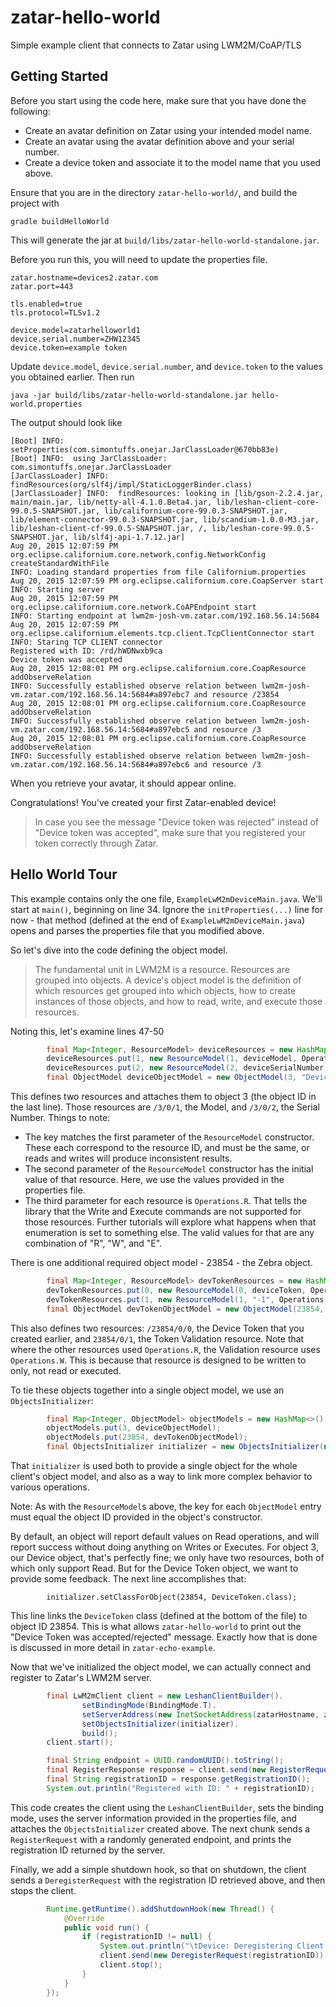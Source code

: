 # zatar-hello-world
Simple example client that connects to Zatar using LWM2M/CoAP/TLS

## Getting Started
Before you start using the code here, make sure that you have done the following:
* Create an avatar definition on Zatar using your intended model name.
* Create an avatar using the avatar definition above and your serial number.
* Create a device token and associate it to the model name that you used above.

Ensure that you are in the directory ```zatar-hello-world/```, and build the project with

```
gradle buildHelloWorld
```

This will generate the jar at ```build/libs/zatar-hello-world-standalone.jar```.

Before you run this, you will need to update the properties file.
```
zatar.hostname=devices2.zatar.com
zatar.port=443

tls.enabled=true
tls.protocol=TLSv1.2

device.model=zatarhelloworld1
device.serial.number=ZHW12345
device.token=example token
```

Update ```device.model```, ```device.serial.number```, and ```device.token``` to the values you obtained earlier. Then run
```
java -jar build/libs/zatar-hello-world-standalone.jar hello-world.properties
```

The output should look like
```
[Boot] INFO:  setProperties(com.simontuffs.onejar.JarClassLoader@670bb83e)
[Boot] INFO:  using JarClassLoader: com.simontuffs.onejar.JarClassLoader
[JarClassLoader] INFO:  findResources(org/slf4j/impl/StaticLoggerBinder.class)
[JarClassLoader] INFO:  findResources: looking in [lib/gson-2.2.4.jar, main/main.jar, lib/netty-all-4.1.0.Beta4.jar, lib/leshan-client-core-99.0.5-SNAPSHOT.jar, lib/californium-core-99.0.3-SNAPSHOT.jar, lib/element-connector-99.0.3-SNAPSHOT.jar, lib/scandium-1.0.0-M3.jar, lib/leshan-client-cf-99.0.5-SNAPSHOT.jar, /, lib/leshan-core-99.0.5-SNAPSHOT.jar, lib/slf4j-api-1.7.12.jar]
Aug 20, 2015 12:07:59 PM org.eclipse.californium.core.network.config.NetworkConfig createStandardWithFile
INFO: Loading standard properties from file Californium.properties
Aug 20, 2015 12:07:59 PM org.eclipse.californium.core.CoapServer start
INFO: Starting server
Aug 20, 2015 12:07:59 PM org.eclipse.californium.core.network.CoAPEndpoint start
INFO: Starting endpoint at lwm2m-josh-vm.zatar.com/192.168.56.14:5684
Aug 20, 2015 12:07:59 PM org.eclipse.californium.elements.tcp.client.TcpClientConnector start
INFO: Staring TCP CLIENT connector
Registered with ID: /rd/hWDNwxb9ca
Device token was accepted
Aug 20, 2015 12:08:01 PM org.eclipse.californium.core.CoapResource addObserveRelation
INFO: Successfully established observe relation between lwm2m-josh-vm.zatar.com/192.168.56.14:5684#a897ebc7 and resource /23854
Aug 20, 2015 12:08:01 PM org.eclipse.californium.core.CoapResource addObserveRelation
INFO: Successfully established observe relation between lwm2m-josh-vm.zatar.com/192.168.56.14:5684#a897ebc5 and resource /3
Aug 20, 2015 12:08:01 PM org.eclipse.californium.core.CoapResource addObserveRelation
INFO: Successfully established observe relation between lwm2m-josh-vm.zatar.com/192.168.56.14:5684#a897ebc6 and resource /3
```

When you retrieve your avatar, it should appear online.

Congratulations! You've created your first Zatar-enabled device!

> In case you see the message "Device token was rejected" instead of "Device token was accepted", make sure that you registered your token correctly through Zatar.

## Hello World Tour

This example contains only the one file, ```ExampleLwM2mDeviceMain.java```. We'll start at ```main()```, beginning on line 34. Ignore the ```initProperties(...)``` line for now - that method (defined at the end of ```ExampleLwM2mDeviceMain.java```) opens and parses the properties file that you modified above.

So let's dive into the code defining the object model.

> The fundamental unit in LWM2M is a resource. Resources are grouped into objects. A device's object model is the definition of which resources get grouped into which objects, how to create instances of those objects, and how to read, write, and execute those resources.

Noting this, let's examine lines 47-50
```java
		final Map<Integer, ResourceModel> deviceResources = new HashMap<Integer, ResourceModel>();
		deviceResources.put(1, new ResourceModel(1, deviceModel, Operations.R, false, false, Type.STRING, "", "", ""));
		deviceResources.put(2, new ResourceModel(2, deviceSerialNumber, Operations.R, false, false, Type.STRING, "", "", ""));
		final ObjectModel deviceObjectModel = new ObjectModel(3, "Device", "", false, true, deviceResources);
```

This defines two resources and attaches them to object 3 (the object ID in the last line). Those resources are ```/3/0/1```, the Model, and ```/3/0/2```, the Serial Number. Things to note:
* The key matches the first parameter of the ```ResourceModel``` constructor. These each correspond to the resource ID, and must be the same, or reads and writes will produce inconsistent results.
* The second parameter of the ```ResourceModel``` constructor has the initial value of that resource. Here, we use the values provided in the properties file.
* The third parameter for each resource is ```Operations.R```. That tells the library that the Write and Execute commands are not supported for those resources. Further tutorials will explore what happens when that enumeration is set to something else. The valid values for that are any combination of "R", "W", and "E".

There is one additional required object model - 23854 - the Zebra object.
```java
		final Map<Integer, ResourceModel> devTokenResources = new HashMap<Integer, ResourceModel>();
		devTokenResources.put(0, new ResourceModel(0, deviceToken, Operations.R, false, false, Type.STRING, "", "", ""));
		devTokenResources.put(1, new ResourceModel(1, "-1", Operations.W, false, false, Type.INTEGER, "", "", ""));
		final ObjectModel devTokenObjectModel = new ObjectModel(23854, "Zatar Device Token", "", false, true, devTokenResources);
```

This also defines two resources: ```/23854/0/0```, the Device Token that you created earlier, and ```23854/0/1```, the Token Validation resource. Note that where the other resources used ```Operations.R```, the Validation resource uses ```Operations.W```. This is because that resource is designed to be written to only, not read or executed.

To tie these objects together into a single object model, we use an ```ObjectsInitializer```:
```java
		final Map<Integer, ObjectModel> objectModels = new HashMap<>();
		objectModels.put(3, deviceObjectModel);
		objectModels.put(23854, devTokenObjectModel);
		final ObjectsInitializer initializer = new ObjectsInitializer(new LwM2mModel(objectModels));
```

That ```initializer``` is used both to provide a single object for the whole client's object model, and also as a way to link more complex behavior to various operations.

Note: As with the ```ResourceModel```s above, the key for each ```ObjectModel``` entry must equal the object ID provided in the object's constructor.

By default, an object will report default values on Read operations, and will report success without doing anything on Writes or Executes. For object 3, our Device object, that's perfectly fine; we only have two resources, both of which only support Read. But for the Device Token object, we want to provide some feedback. The next line accomplishes that:
```
		initializer.setClassForObject(23854, DeviceToken.class);
```

This line links the ```DeviceToken``` class (defined at the bottom of the file) to object ID 23854. This is what allows ```zatar-hello-world``` to print out the "Device Token was accepted/rejected" message. Exactly how that is done is discussed in more detail in ```zatar-echo-example```.

Now that we've initialized the object model, we can actually connect and register to Zatar's LWM2M server.
```java
		final LwM2mClient client = new LeshanClientBuilder().
				setBindingMode(BindingMode.T).
				setServerAddress(new InetSocketAddress(zatarHostname, zatarPort)).
				setObjectsInitializer(initializer).
				build();
		client.start();

		final String endpoint = UUID.randomUUID().toString();
		final RegisterResponse response = client.send(new RegisterRequest(endpoint));
		final String registrationID = response.getRegistrationID();
		System.out.println("Registered with ID: " + registrationID);
```

This code creates the client using the ```LeshanClientBuilder```, sets the binding mode, uses the server information provided in the properties file, and attaches the ```ObjectsInitializer``` created above. The next chunk sends a ```RegisterRequest``` with a randomly generated endpoint, and prints the registration ID returned by the server.

Finally, we add a simple shutdown hook, so that on shutdown, the client sends a ```DeregisterRequest``` with the registration ID retrieved above, and then stops the client.
```java
		Runtime.getRuntime().addShutdownHook(new Thread() {
			@Override
			public void run() {
				if (registrationID != null) {
					System.out.println("\tDevice: Deregistering Client '" + registrationID + "'");
					client.send(new DeregisterRequest(registrationID));
					client.stop();
				}
			}
		});
```
